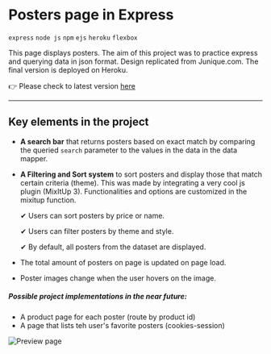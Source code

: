 # Posters page in Express

`express` `node js` `npm` `ejs` `heroku` `flexbox`

This page displays posters. The aim of this project was to practice express and querying data in json format.
Design replicated from Junique.com. The final version is deployed on Heroku.

👉  Please check to latest version [here](https://posters-express.herokuapp.com/)

------

## Key elements in the project

* **A search bar** that returns posters based on exact match by comparing the queried `search` parameter to the values in the data in the data mapper.

* **A Filtering and Sort system** to sort posters and display those that match certain criteria (theme).
This was made by integrating a very cool js plugin (MixItUp 3). Functionalities and options are customized in the mixitup function.

    ✔ Users can sort posters by price or name.  

    ✔ Users can filter posters by theme and style.

  ✔ By default, all posters from the dataset are displayed.



* The total amount of posters on page is updated on page load.

* Poster images change when the user hovers on the image.

##### Possible project implementations in the near future:  

* A product page for each poster (route by product id)
* A page that lists teh user's favorite posters (cookies-session)

![Preview page](https://github.com/clairejacquet/posters-express/blob/master/readme-preview.png?raw=true)
